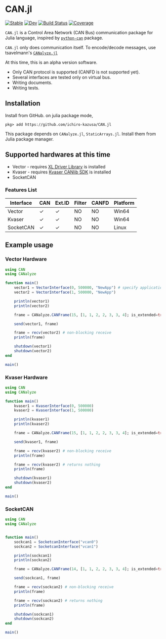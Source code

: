 # CAN.jl

[![Stable](https://img.shields.io/badge/docs-stable-blue.svg)](https://ichiro-kazusa.github.io/CAN.jl/stable/)
[![Dev](https://img.shields.io/badge/docs-dev-blue.svg)](https://ichiro-kazusa.github.io/CAN.jl/dev/)
[![Build Status](https://github.com/ichiro-kazusa/CAN.jl/actions/workflows/CI.yml/badge.svg?branch=master)](https://github.com/ichiro-kazusa/CAN.jl/actions/workflows/CI.yml?query=branch%3Amaster)
[![Coverage](https://codecov.io/gh/ichiro-kazusa/CAN.jl/branch/master/graph/badge.svg)](https://codecov.io/gh/ichiro-kazusa/CAN.jl)



`CAN.jl` is a Control Area Network (CAN Bus) communication package for Julia language, inspired by [`python-can`](https://github.com/hardbyte/python-can) package.

`CAN.jl` only does communication itself.
To encode/decode messages, use tsavelmann's [`CANalyze.jl`](https://github.com/tsabelmann/CANalyze.jl/tree/main)

At this time, this is an alpha version software. 
* Only CAN protocol is supported (CANFD is not supported yet).
* Several interfaces are tested only on virtual bus.
* Writing documents.
* Writing tests.


## Installation
Install from GitHub. on julia package mode, 

```
pkg> add https://github.com/ichiro-kazusa/CAN.jl
```

This package depends on `CANalyze.jl`, `StaticArrays.jl`. Install them from Julia package manager.

## Supported hardwares at this time

* Vector - requires [XL Driver Library](https://www.vector.com/int/en/download/xl-driver-library/) is installed
* Kvaser - requires [Kvaser CANlib SDK](https://kvaser.com/single-download/?download_id=47112) is installed
* SocketCAN

### Features List

|Interface|CAN|Ext.ID|Filter|CANFD|Platform|
|----|----|----|----|----|----|
|Vector|✓|✓|NO|NO|Win64|
|Kvaser|✓|✓|NO|NO|Win64|
|SocketCAN|✓|✓|NO|NO|Linux|

## Example usage

### Vector Hardware

```jl
using CAN
using CANalyze

function main()
    vector1 = VectorInterface(0, 500000, "NewApp") # specify application name in Vector Hardware Manager
    vector2 = VectorInterface(1, 500000, "NewApp")

    println(vector1)
    println(vector2)

    frame = CANalyze.CANFrame(15, [1, 1, 2, 2, 3, 3, 4]; is_extended=true)

    send(vector1, frame)

    frame = recv(vector2) # non-blocking receive
    println(frame)

    shutdown(vector1)
    shutdown(vector2)
end

main()
```

### Kvaser Hardware

```jl
using CAN
using CANalyze

function main()
    kvaser1 = KvaserInterface(0, 500000)
    kvaser2 = KvaserInterface(1, 500000)

    println(kvaser1)
    println(kvaser2)

    frame = CANalyze.CANFrame(15, [1, 1, 2, 2, 3, 3, 4]; is_extended=true)

    send(kvaser1, frame)

    frame = recv(kvaser2) # non-blocking receive
    println(frame)

    frame = recv(kvaser2) # returns nothing
    println(frame)

    shutdown(kvaser1)
    shutdown(kvaser2)
end

main()
```

### SocketCAN

```jl
using CAN
using CANalyze


function main()
    sockcan1 = SocketcanInterface("vcan0")
    sockcan2 = SocketcanInterface("vcan1")

    println(sockcan1)
    println(sockcan2)

    frame = CANalyze.CANFrame(14, [1, 1, 2, 2, 3, 3, 4]; is_extended=true)

    send(sockcan1, frame)

    frame = recv(sockcan2) # non-blocking receive
    println(frame)

    frame = recv(sockcan2) # returns nothing
    println(frame)

    shutdown(sockcan1)
    shutdown(sockcan2)
end

main()
```